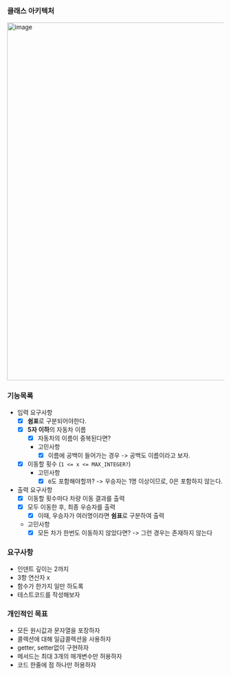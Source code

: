 ### 클래스 아키텍처
<img width="832" alt="image" src="https://github.com/YAPP-Github/21st-Android-Team-1-BE/assets/69676101/98539ba2-179a-4e9b-ba12-97aa49bf5005">

### 기능목록
- 입력 요구사항
  - [x] **쉼표**로 구분되어야한다.
  - [x] **5자 이하**의 자동차 이름
    - [x] 자동차의 이름이 중복된다면?
    - 고민사항
      - [x] 이름에 공백이 들어가는 경우 -> 공백도 이름이라고 보자.
  - [x] 이동할 횟수 (`1 <= x <= MAX_INTEGER?`)
    - 고민사항
      - [x] `0`도 포함해야할까? -> 우승자는 1명 이상이므로, 0은 포함하지 않는다.
- 출력 요구사항
  - [x] 이동할 횟수마다 차량 이동 결과를 출력
  - [x] 모두 이동한 후, 최종 우승자를 출력
    - [x] 이때, 우승자가 여러명이라면 **쉼표**로 구분하여 출력 
  - 고민사항
    - [x] 모든 차가 한번도 이동하지 않았다면? -> 그런 경우는 존재하지 않는다

### 요구사항
- 인덴트 깊이는 2까지
- 3항 연산자 x
- 함수가 한가지 일만 하도록
- 테스트코드를 작성해보자

### 개인적인 목표
- 모든 원시값과 문자열을 포장하자
- 콜렉션에 대해 일급콜렉션을 사용하자
- getter, setter없이 구현하자
- 메서드는 최대 3개의 매개변수만 허용하자
- 코드 한줄에 점 하나만 허용하자